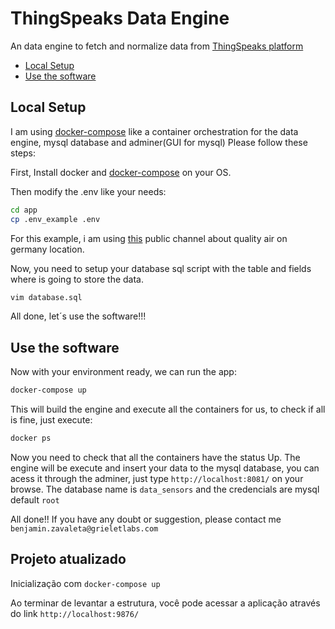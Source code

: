 # ThingSpeaks Data Engine

An data engine to fetch and normalize data from [ThingSpeaks platform](https://thingspeak.com/) 

- [Local Setup](#local-setup)
- [Use the software](#Use-the-software)

## Local Setup
I am using [docker-compose](https://docs.docker.com/compose/) like a container orchestration for the data engine, mysql database and adminer(GUI for mysql) Please follow these steps:

First, Install docker and [docker-compose](https://docs.docker.com/compose/install/)  on your OS.

Then modify the .env like your needs:
```bash
cd app
cp .env_example .env
```

For this example, i am using [this](https://thingspeak.com/channels/1350261) public channel about quality air on germany location.

Now, you need to setup your database sql script with the table and fields where is going to store the data.

```bash
vim database.sql
```

All done, let´s use the software!!!

## Use the software

Now with your environment ready, we can run the app:

```bash
docker-compose up
```
This will build the engine and execute all the containers for us, to check if all is fine, just execute:

```bash
docker ps
```
Now you need to check that all the containers have the status Up. The engine will be execute and insert your data to the mysql database, you can acess it through the adminer, just type `http://localhost:8081/` on your browse. The database name is `data_sensors` and the credencials are mysql default `root`

All done!!
If you have any doubt or suggestion, please contact me `benjamin.zavaleta@grieletlabs.com`





## Projeto atualizado

Inicialização com ``` docker-compose up ```

Ao terminar de levantar a estrutura, você pode acessar a aplicação através do link  `http://localhost:9876/`